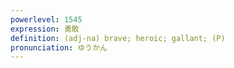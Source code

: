```yaml
---
powerlevel: 1545
expression: 勇敢
definition: (adj-na) brave; heroic; gallant; (P)
pronunciation: ゆうかん
---
```

